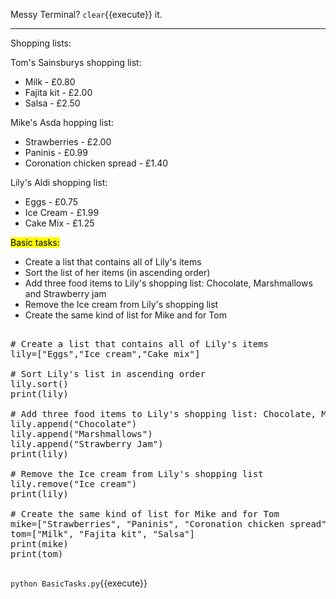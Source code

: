 Messy Terminal? `clear`{{execute}} it.
<hr>

Shopping lists:

Tom's Sainsburys shopping list:
- Milk - £0.80
- Fajita kit - £2.00
- Salsa - £2.50

Mike's Asda hopping list:
- Strawberries - £2.00
- Paninis - £0.99
- Coronation chicken spread - £1.40

Lily's Aldi shopping list:
- Eggs - £0.75
- Ice Cream - £1.99
- Cake Mix - £1.25

<mark>Basic tasks:</mark> 

- Create a list that contains all of Lily's items 
- Sort the list of her items (in ascending order)
- Add three food items to Lily's shopping list: Chocolate, Marshmallows and Strawberry jam
- Remove the Ice cream from Lily's shopping list 
- Create the same kind of list for Mike and for Tom

<pre class="file" data-filename="BasicTasks.py" data-target="replace">

# Create a list that contains all of Lily's items
lily=["Eggs","Ice cream","Cake mix"]

# Sort Lily's list in ascending order
lily.sort()
print(lily)

# Add three food items to Lily's shopping list: Chocolate, Marshmallows and Strawberry Jam
lily.append("Chocolate")
lily.append("Marshmallows")
lily.append("Strawberry Jam")
print(lily)

# Remove the Ice cream from Lily's shopping list
lily.remove("Ice cream")
print(lily)

# Create the same kind of list for Mike and for Tom
mike=["Strawberries", "Paninis", "Coronation chicken spread"]
tom=["Milk", "Fajita kit", "Salsa"]
print(mike)
print(tom)

</pre>

`python BasicTasks.py`{{execute}}
